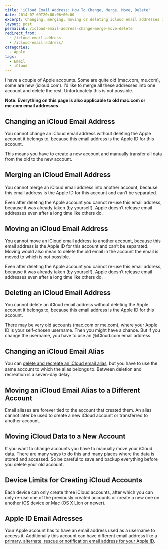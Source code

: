 ```yaml
---
title: 'iCloud Email Address: How To Change, Merge, Move, Delete'
date: 2014-07-09T20:00:06+00:00
excerpt: Changing, merging, moving or deleting iCloud email addresses is tricky, because Apple doesn't allow to merge accounts. These are your options.
layout: post
permalink: /icloud-email-address-change-merge-move-delete
redirect_from:
  - /icloud-email-address
  - /icloud-email-address/
categories:
  - Apple
tags:
  - Email
  - iCloud
---
```

I have a couple of Apple accounts. Some are quite old (mac.com, me.com), some are new (icloud.com). I’d like to merge all these addresses into one account and delete the rest. Unfortunately this is not possible.

**Note: Everything on this page is also applicable to old mac.com or me.com email addresses.**

## Changing an iCloud Email Address

You cannot change an iCloud email address without deleting the Apple account it belongs to, because this email address is the Apple ID for this account.

This means you have to create a new account and manually transfer all data from the old to the new account.

## Merging an iCloud Email Address

You cannot merge an iCloud email address into another account, because this email address is the Apple ID for this account and can’t be separated.

Even after deleting the Apple account you cannot re-use this email address, because it was already taken (by yourself). Apple doesn’t release email addresses even after a long time like others do.

## Moving an iCloud Email Address

You cannot move an iCloud email address to another account, because this email address is the Apple ID for this account and can’t be separated. Moving would also mean to delete the old email in the account the email is moved to which is not possible.

Even after deleting the Apple account you cannot re-use this email address, because it was already taken (by yourself). Apple doesn’t release email addresses even after a long time like others do.

## Deleting an iCloud Email Address

You cannot delete an iCloud email address without deleting the Apple account it belongs to, because this email address is the Apple ID for this account.

There may be very old accounts (mac.com or me.com), where your Apple ID is your self-chosen username. Then you might have a chance. But if you change the username, you have to use an @iCloud.com email address.

## Changing an iCloud Email Alias

You can [delete and recreate an iCloud email alias](https://support.apple.com/kb/PH2622), but you have to use the same account to which the alias belongs to. Between deletion and recreation is a seven-day delay.

## Moving an iCloud Email Alias to a Different Account

Email aliases are forever tied to the account that created them. An alias cannot later be used to create a new iCloud account or transferred to another account.

## Moving iCloud Data to a New Account

If you want to change accounts you have to manually move your iCloud data. There are many ways to do this and many places where the data is stored and accessed. So be careful to save and backup everything before you delete your old account.

## Device Limits for Creating iCloud Accounts

Each device can only create three iCloud accounts, after which you can only re-use one of the previously created accounts or create a new one on another iOS device or Mac (OS X Lion or newer).

## Apple ID Email Adresses

Your Apple account has to have an email address used as a username to access it. Additionally this account can have different email address like a [primary, alternate, rescue or notification email address for your Apple ID](/apple-id-email-addresses-primary-alternate-rescue-notification).